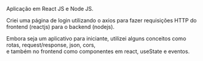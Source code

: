  Aplicação em React JS e Node JS. 
 
 Criei uma página de login utilizando o axios para fazer requisições HTTP do frontend (reactjs) para o backend (nodejs).

Embora seja um aplicativo para iniciante,
utilizei alguns conceitos como rotas, request/response, json, cors,  
e também no frontend como componentes em react, useState e eventos.
